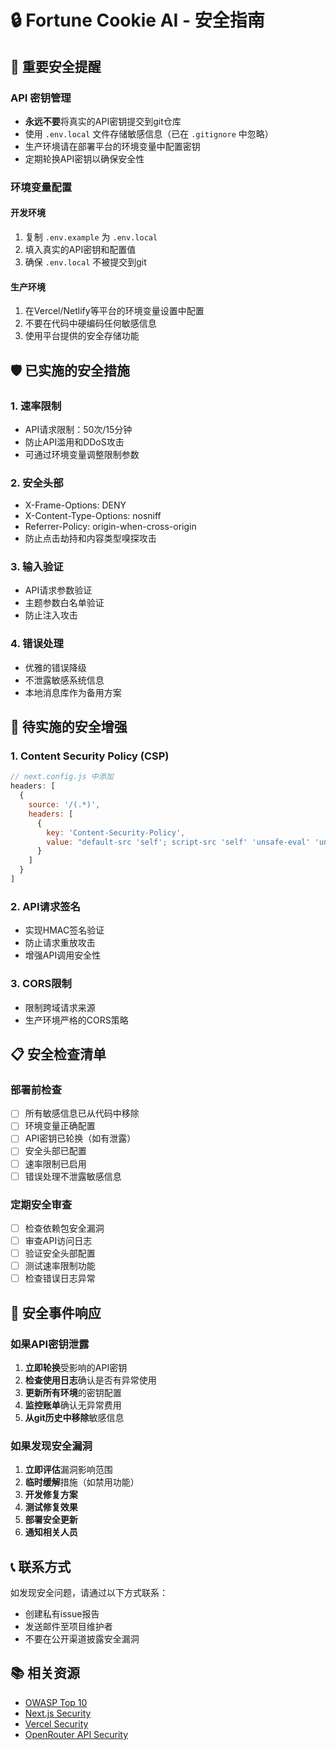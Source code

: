 # 🔒 Fortune Cookie AI - 安全指南

## 🚨 重要安全提醒

### API 密钥管理
- **永远不要**将真实的API密钥提交到git仓库
- 使用 `.env.local` 文件存储敏感信息（已在 `.gitignore` 中忽略）
- 生产环境请在部署平台的环境变量中配置密钥
- 定期轮换API密钥以确保安全性

### 环境变量配置

#### 开发环境
1. 复制 `.env.example` 为 `.env.local`
2. 填入真实的API密钥和配置值
3. 确保 `.env.local` 不被提交到git

#### 生产环境
1. 在Vercel/Netlify等平台的环境变量设置中配置
2. 不要在代码中硬编码任何敏感信息
3. 使用平台提供的安全存储功能

## 🛡️ 已实施的安全措施

### 1. 速率限制
- API请求限制：50次/15分钟
- 防止API滥用和DDoS攻击
- 可通过环境变量调整限制参数

### 2. 安全头部
- X-Frame-Options: DENY
- X-Content-Type-Options: nosniff
- Referrer-Policy: origin-when-cross-origin
- 防止点击劫持和内容类型嗅探攻击

### 3. 输入验证
- API请求参数验证
- 主题参数白名单验证
- 防止注入攻击

### 4. 错误处理
- 优雅的错误降级
- 不泄露敏感系统信息
- 本地消息库作为备用方案

## 🔧 待实施的安全增强

### 1. Content Security Policy (CSP)
```javascript
// next.config.js 中添加
headers: [
  {
    source: '/(.*)',
    headers: [
      {
        key: 'Content-Security-Policy',
        value: "default-src 'self'; script-src 'self' 'unsafe-eval' 'unsafe-inline' https://www.googletagmanager.com; style-src 'self' 'unsafe-inline' https://fonts.googleapis.com; font-src 'self' https://fonts.gstatic.com; img-src 'self' data: https:; connect-src 'self' https://openrouter.ai https://www.google-analytics.com;"
      }
    ]
  }
]
```

### 2. API请求签名
- 实现HMAC签名验证
- 防止请求重放攻击
- 增强API调用安全性

### 3. CORS限制
- 限制跨域请求来源
- 生产环境严格的CORS策略

## 📋 安全检查清单

### 部署前检查
- [ ] 所有敏感信息已从代码中移除
- [ ] 环境变量正确配置
- [ ] API密钥已轮换（如有泄露）
- [ ] 安全头部已配置
- [ ] 速率限制已启用
- [ ] 错误处理不泄露敏感信息

### 定期安全审查
- [ ] 检查依赖包安全漏洞
- [ ] 审查API访问日志
- [ ] 验证安全头部配置
- [ ] 测试速率限制功能
- [ ] 检查错误日志异常

## 🚨 安全事件响应

### 如果API密钥泄露
1. **立即轮换**受影响的API密钥
2. **检查使用日志**确认是否有异常使用
3. **更新所有环境**的密钥配置
4. **监控账单**确认无异常费用
5. **从git历史中移除**敏感信息

### 如果发现安全漏洞
1. **立即评估**漏洞影响范围
2. **临时缓解**措施（如禁用功能）
3. **开发修复方案**
4. **测试修复效果**
5. **部署安全更新**
6. **通知相关人员**

## 📞 联系方式

如发现安全问题，请通过以下方式联系：
- 创建私有issue报告
- 发送邮件至项目维护者
- 不要在公开渠道披露安全漏洞

## 📚 相关资源

- [OWASP Top 10](https://owasp.org/www-project-top-ten/)
- [Next.js Security](https://nextjs.org/docs/advanced-features/security-headers)
- [Vercel Security](https://vercel.com/docs/security)
- [OpenRouter API Security](https://openrouter.ai/docs/security)
